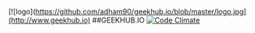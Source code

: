 [![logo](https://github.com/adham90/geekhub.io/blob/master/logo.jpg](http://www.geekhub.io)
##GEEKHUB.IO
[![Code Climate](https://codeclimate.com/github/adham90/geekhub.io/badges/gpa.svg)](https://codeclimate.com/github/adham90/geekhub.io)
